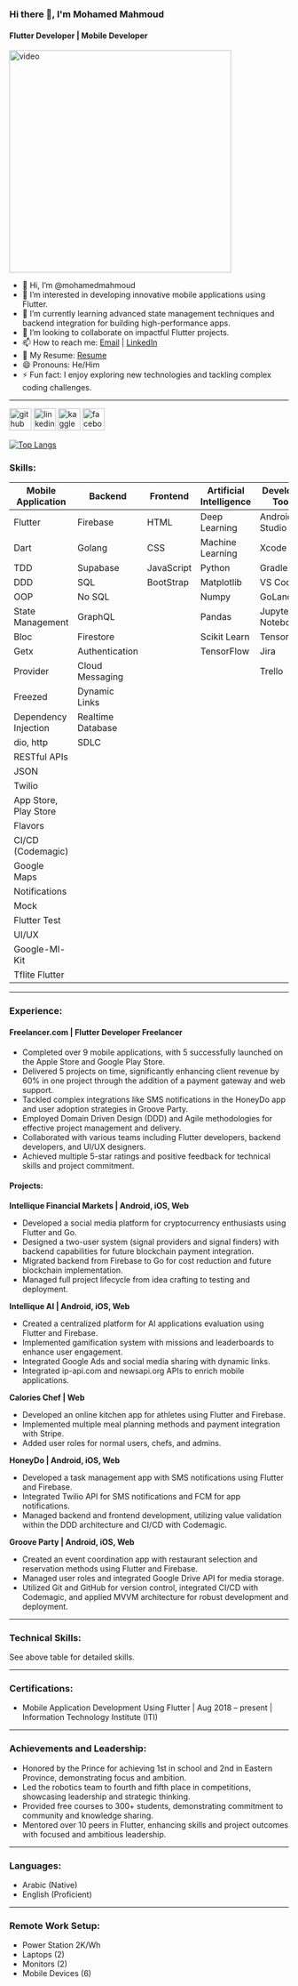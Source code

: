 ### Hi there 👋, I'm Mohamed Mahmoud

#### Flutter Developer | Mobile Developer
<img src="https://d15ciend3ae6iz.cloudfront.net/m3qp6b%2Fpreview%2F59308478%2Fmain_large.gif?response-content-disposition=inline%3Bfilename%3D%22main_large.gif%22%3B&response-content-type=image%2Fgif&Expires=1721094253&Signature=gymhOHF7OUrLiw944Dc9dw18Gp2Hxc7lvhWe--5UdcqOgJAuw~zloCo3B9xXRbJyvjYdpgUkG~J3L8~uryrub7BTFEyhJqyR2VBQbtL7Ah2izJDzfJsWOvjIu3qNxVz9VBnmdFq51SkJQ6pFSbpNYCvxohUmKcSQaD2kgUmoP8k7gaZJWBrzBzPdEYz7njcH72WLKmi7QYtMqMNiyx1uqngW2uiPgE7JUg3~mDnVH3wKGnCtwLm7RvBagwPP8SP-mHSWxTH8wAohWxcqzzpdjjWIBKBoZuXuXVR6LXxG6gORlp1Z0LSVao-2ZCeTg3ZXFMzoMzk-5p~Ix~VxGEldCQ__&Key-Pair-Id=APKAJT5WQLLEOADKLHBQ" alt ="video"  width ="400px"/>

- 👋 Hi, I’m @mohamedmahmoud
- 👀 I’m interested in developing innovative mobile applications using Flutter.
- 🌱 I’m currently learning advanced state management techniques and backend integration for building high-performance apps.
- 💞️ I’m looking to collaborate on impactful Flutter projects.
- 📫 How to reach me: [Email](mailto:mohamedelshenawy629@gmail.com) | [LinkedIn](https://www.linkedin.com/in/mohamed-mahmoud-b7227a182/?trk=public-profile-join-page)
- 📃 My Resume: [Resume](https://drive.google.com/file/d/1DZxRCJoMC-tafH1h54YSTm5iw7Ol83En/view?usp=sharing)
- 😄 Pronouns: He/Him
- ⚡ Fun fact: I enjoy exploring new technologies and tackling complex coding challenges.

---


[<img src='https://cdn.jsdelivr.net/npm/simple-icons@3.0.1/icons/github.svg' alt='github' height='40'>](https://github.com/Mohamed10m)  [<img src='https://cdn.jsdelivr.net/npm/simple-icons@3.0.1/icons/linkedin.svg' alt='linkedin' height='40'>](https://www.linkedin.com/in/mohamed-mahmoud-b7227a182/?trk=public-profile-join-page)  [<img src='https://cdn.jsdelivr.net/npm/simple-icons@3.0.1/icons/kaggle.svg' alt='kaggle' height='40'>](https://kaggle.com/ahmedmaher00)  [<img src='https://cdn.jsdelivr.net/npm/simple-icons@3.0.1/icons/facebook.svg' alt='facebook' height='40'>](https://www.facebook.com/mohamedmahmoud.shino/)


[![Top Langs](https://github-readme-stats.vercel.app/api/top-langs/?username=Mohamed10m)](https://github.com/anuraghazra/github-readme-stats)


### Skills:
| **Mobile Application**   | **Backend**       | **Frontend**  | **Artificial Intelligence** | **Developer Tools**      | **Technologies/Frameworks** |
|---------------------------|-------------------|---------------|-----------------------------|--------------------------|------------------------------|
| Flutter                   | Firebase          | HTML          | Deep Learning               | Android Studio           | Windows                      |
| Dart                      | Golang            | CSS           | Machine Learning            | Xcode                    | Mac                          |
| TDD                       | Supabase          | JavaScript    | Python                      | Gradle                   | Linux                        |
| DDD                       | SQL               | BootStrap     | Matplotlib                  | VS Code                  | Bash                         |
| OOP                       | No SQL            |               | Numpy                       | GoLand                   | Command Line                 |
| State Management          | GraphQL           |               | Pandas                      | Jupyter Notebook         | Git                          |
| Bloc                      | Firestore         |               | Scikit Learn                | TensorFlow               | GitHub                       |
| Getx                      | Authentication    |               | TensorFlow                  | Jira                     | GitHub Actions               |
| Provider                  | Cloud Messaging   |               |                             | Trello                   | Code Magic                   |
| Freezed                   | Dynamic Links     |               |                             |                         | Flutter Flow                 |
| Dependency Injection      | Realtime Database |               |                             |                         | Kaggle                       |
| dio, http                 | SDLC              |               |                             |                         | AWS                          |
| RESTful APIs              |                   |               |                             |                         | Docker                       |
| JSON                      |                   |               |                             |                         | SDLC                         |
| Twilio                    |                   |               |                             |                         | Agile                        |
| App Store, Play Store     |                   |               |                             |                         |                              |
| Flavors                   |                   |               |                             |                         |                              |
| CI/CD (Codemagic)         |                   |               |                             |                         |                              |
| Google Maps               |                   |               |                             |                         |                              |
| Notifications             |                   |               |                             |                         |                              |
| Mock                      |                   |               |                             |                         |                              |
| Flutter Test              |                   |               |                             |                         |                              |
| UI/UX                     |                   |               |                             |                         |                              |
| Google-Ml-Kit             |                   |               |                             |                         |                              |
| Tflite Flutter            |                   |               |                             |                         |                              |

---

### Experience:

#### Freelancer.com | Flutter Developer Freelancer
- Completed over 9 mobile applications, with 5 successfully launched on the Apple Store and Google Play Store.
- Delivered 5 projects on time, significantly enhancing client revenue by 60% in one project through the addition of a payment gateway and web support.
- Tackled complex integrations like SMS notifications in the HoneyDo app and user adoption strategies in Groove Party.
- Employed Domain Driven Design (DDD) and Agile methodologies for effective project management and delivery.
- Collaborated with various teams including Flutter developers, backend developers, and UI/UX designers.
- Achieved multiple 5-star ratings and positive feedback for technical skills and project commitment.

#### Projects:

**Intellique Financial Markets | Android, iOS, Web**
- Developed a social media platform for cryptocurrency enthusiasts using Flutter and Go.
- Designed a two-user system (signal providers and signal finders) with backend capabilities for future blockchain payment integration.
- Migrated backend from Firebase to Go for cost reduction and future blockchain implementation.
- Managed full project lifecycle from idea crafting to testing and deployment.

**Intellique AI | Android, iOS, Web**
- Created a centralized platform for AI applications evaluation using Flutter and Firebase.
- Implemented gamification system with missions and leaderboards to enhance user engagement.
- Integrated Google Ads and social media sharing with dynamic links.
- Integrated ip-api.com and newsapi.org APIs to enrich mobile applications.

**Calories Chef | Web**
- Developed an online kitchen app for athletes using Flutter and Firebase.
- Implemented multiple meal planning methods and payment integration with Stripe.
- Added user roles for normal users, chefs, and admins.

**HoneyDo | Android, iOS, Web**
- Developed a task management app with SMS notifications using Flutter and Firebase.
- Integrated Twilio API for SMS notifications and FCM for app notifications.
- Managed backend and frontend development, utilizing value validation within the DDD architecture and CI/CD with Codemagic.

**Groove Party | Android, iOS, Web**
- Created an event coordination app with restaurant selection and reservation methods using Flutter and Firebase.
- Managed user roles and integrated Google Drive API for media storage.
- Utilized Git and GitHub for version control, integrated CI/CD with Codemagic, and applied MVVM architecture for robust development and deployment.

---

### Technical Skills:
See above table for detailed skills.

---

### Certifications:
* Mobile Application Development Using Flutter | Aug 2018 – present | Information Technology Institute (ITI)

---

### Achievements and Leadership:
* Honored by the Prince for achieving 1st in school and 2nd in Eastern Province, demonstrating focus and ambition.
* Led the robotics team to fourth and fifth place in competitions, showcasing leadership and strategic thinking.
* Provided free courses to 300+ students, demonstrating commitment to community and knowledge sharing.
* Mentored over 10 peers in Flutter, enhancing skills and project outcomes with focused and ambitious leadership.

---

### Languages:
* Arabic (Native)
* English (Proficient)

---

### Remote Work Setup:
* Power Station 2K/Wh
* Laptops (2)
* Monitors (2)
* Mobile Devices (6)
